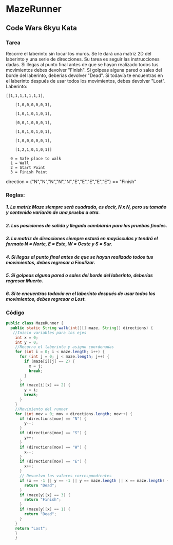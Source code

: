 # MazeRunner
## Code Wars 6kyu Kata
### Tarea
Recorre el laberinto sin tocar los muros. Se le dará una matriz 2D del laberinto y una serie de direcciones.
Su tarea es seguir las instrucciones dadas. Si llegas al punto final antes de que se hayan realizado todos tus movimientos debes devolver "Finish". Si golpeas alguna pared o sales del borde del laberinto, deberías devolver "Dead".
Si todavía te encuentras en el laberinto después de usar todos los movimientos, debes devolver "Lost". Laberinto: 

	[[1,1,1,1,1,1,1],

        [1,0,0,0,0,0,3],

        [1,0,1,0,1,0,1],

        [0,0,1,0,0,0,1],
 
        [1,0,1,0,1,0,1],

        [1,0,0,0,0,0,1],
 
        [1,2,1,0,1,0,1]]

      0 = Safe place to walk
      1 = Wall
      2 = Start Point
      3 = Finish Point

direction = {"N","N","N","N","N","E","E","E","E","E"} == "Finish"

### Reglas:
##### 1. La matriz Maze siempre será cuadrada, es decir, N x N, pero su tamaño y contenido variarán de una prueba a otra.

##### 2. Las posiciones de salida y llegada cambiarán para las pruebas finales.

##### 3. La matriz de direcciones siempre estará en mayúsculas y tendrá el formato N = Norte, E = Este, W = Oeste y S = Sur.

##### 4. Si llegas al punto final antes de que se hayan realizado todos tus movimientos, debes regresar a Finalizar.

##### 5. Si golpeas alguna pared o sales del borde del laberinto, deberías regresar Muerto.

##### 6. Si te encuentras todavía en el laberinto después de usar todos los movimientos, debes regresar a Lost.

### Código
```java
public class MazeRunner {
  public static String walk(int[][] maze, String[] directions) {
   //Inicio variables para los ejes
    int x = 0;
    int y = 0;
    //Recorro el laberinto y asigno coordenadas
    for (int i = 0; i < maze.length; i++) {
      for (int j = 0; j < maze.length; j++) {
        if (maze[i][j] == 2) {
          x = j;
          break;
        }
      }
      if (maze[i][x] == 2) {
        y = i;
        break;
      }
    }
    //Movimiento del runner
    for (int mov = 0; mov < directions.length; mov++) {
      if (directions[mov] == "N") {
        y--;
      }
      if (directions[mov] == "S") {
        y++;
      }
      if (directions[mov] == "W") {
        x--;
      }
      if (directions[mov] == "E") {
        x++;
      }
      // Devuelvo los valores correspondientes
      if (x == -1 || y == -1 || y == maze.length || x == maze.length) {
        return "Dead";
      }
      if (maze[y][x] == 3) {
        return "Finish";
      }
      if (maze[y][x] == 1) {
        return "Dead";
      }
    }
	return "Lost";  
	}
	}
```

